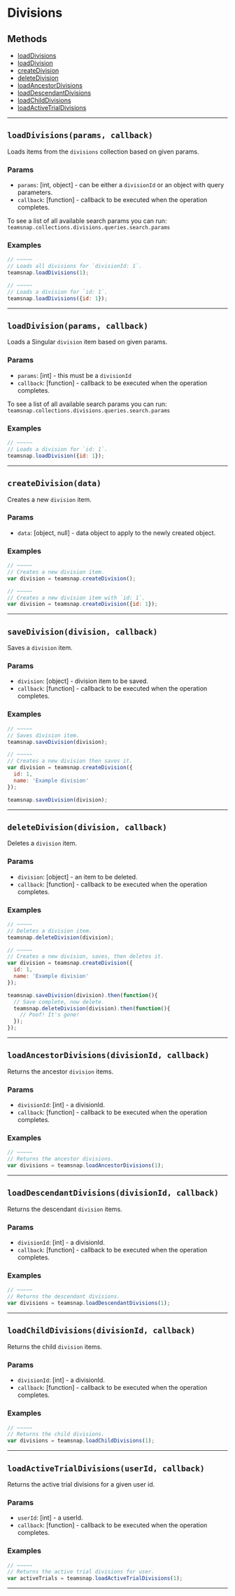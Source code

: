 # Divisions

## Methods

- [loadDivisions](#loadDivisions)
- [loadDivision](#loadDivision)
- [createDivision](#createDivision)
- [deleteDivision](#deleteDivision)
- [loadAncestorDivisions](#loadAncestorDivisions)
- [loadDescendantDivisions](#loadDescendantDivisions)
- [loadChildDivisions](#loadChildDivisions)
- [loadActiveTrialDivisions](#loadActiveTrialDivisions)

---
<a id="loadDivisions"></a>
## `loadDivisions(params, callback)`
Loads items from the `divisions` collection based on given params.

### Params
* `params`: [int, object] - can be either a `divisionId` or an object with query parameters.
* `callback`: [function] - callback to be executed when the operation completes.

To see a list of all available search params you can run:
`teamsnap.collections.divisions.queries.search.params`

### Examples
```javascript
// ~~~~~
// Loads all divisions for `divisionId: 1`.
teamsnap.loadDivisions(1);

// ~~~~~
// Loads a division for `id: 1`.
teamsnap.loadDivisions({id: 1});
```


---



<a id="loadDivision"></a>
## `loadDivision(params, callback)`
Loads a Singular `division` item based on given params.

### Params
* `params`: [int] - this must be a `divisionId`
* `callback`: [function] - callback to be executed when the operation completes.

To see a list of all available search params you can run:
`teamsnap.collections.divisions.queries.search.params`

### Examples
```javascript
// ~~~~~
// Loads a division for `id: 1`.
teamsnap.loadDivision({id: 1});
```


---


<a id="createDivision"></a>
## `createDivision(data)`
Creates a new `division` item.

### Params
* `data`: [object, null] - data object to apply to the newly created object.

### Examples
```javascript
// ~~~~~
// Creates a new division item.
var division = teamsnap.createDivision();

// ~~~~~
// Creates a new division item with `id: 1`.
var division = teamsnap.createDivision({id: 1});
```


---


<a id="saveDivision"></a>
## `saveDivision(division, callback)`
Saves a `division` item.

### Params
* `division`: [object] - division item to be saved.
* `callback`: [function] - callback to be executed when the operation completes.

### Examples
```javascript
// ~~~~~
// Saves division item.
teamsnap.saveDivision(division);

// ~~~~~
// Creates a new division then saves it.
var division = teamsnap.createDivision({
  id: 1,
  name: 'Example division'
});

teamsnap.saveDivision(division);
```


---


<a id="deleteDivision"></a>
## `deleteDivision(division, callback)`
Deletes a `division` item.

### Params
* `division`: [object] - an item to be deleted.
* `callback`: [function] - callback to be executed when the operation completes.

### Examples
```javascript
// ~~~~~
// Deletes a division item.
teamsnap.deleteDivision(division);

// ~~~~~
// Creates a new division, saves, then deletes it.
var division = teamsnap.createDivision({
  id: 1,
  name: 'Example division'
});

teamsnap.saveDivision(division).then(function(){
  // Save complete, now delete.
  teamsnap.deleteDivision(division).then(function(){
    // Poof! It's gone!
  });
});
```


---


<a id="loadAncestorDivisions"></a>
## `loadAncestorDivisions(divisionId, callback)`
Returns the ancestor `division` items.

### Params
* `divisionId`: [int] - a divisionId.
* `callback`: [function] - callback to be executed when the operation completes.
### Examples
```javascript
// ~~~~~
// Returns the ancestor divisions.
var divisions = teamsnap.loadAncestorDivisions(1);
```


---


<a id="loadDescendantDivisions"></a>
## `loadDescendantDivisions(divisionId, callback)`
Returns the descendant `division` items.

### Params
* `divisionId`: [int] - a divisionId.
* `callback`: [function] - callback to be executed when the operation completes.
### Examples
```javascript
// ~~~~~
// Returns the descendant divisions.
var divisions = teamsnap.loadDescendantDivisions(1);
```


---


<a id="loadChildDivisions"></a>
## `loadChildDivisions(divisionId, callback)`
Returns the child `division` items.

### Params
* `divisionId`: [int] - a divisionId.
* `callback`: [function] - callback to be executed when the operation completes.
### Examples
```javascript
// ~~~~~
// Returns the child divisions.
var divisions = teamsnap.loadChildDivisions(1);
```


---


<a id="loadActiveTrialDivisions"></a>
## `loadActiveTrialDivisions(userId, callback)`
Returns the active trial divisions for a given user id.

### Params
* `userId`: [int] - a userId.
* `callback`: [function] - callback to be executed when the operation completes.
### Examples
```javascript
// ~~~~~
// Returns the active trial divisions for user.
var activeTrials = teamsnap.loadActiveTrialDivisions(1);
```


---

